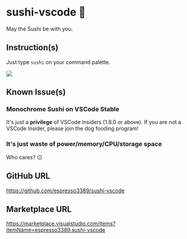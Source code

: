 # sushi-vscode 🍣

May the Sushi be with you.

## Instruction(s)

Just type `sushi` on your command palette.

![](https://raw.githubusercontent.com/espresso3389/sushi-vscode/master/images/intro.gif)

## Known Issue(s)

### Monochrome Sushi on VSCode Stable

It's just a **privilege** of VSCode Insiders (1.8.0 or above).
If you are not a VSCode Insider, please join the dog fooding program!

### It's just waste of power/memory/CPU/storage space

Who cares? 😑

## GitHub URL
https://github.com/espresso3389/sushi-vscode

## Marketplace URL
https://marketplace.visualstudio.com/items?itemName=espresso3389.sushi-vscode
